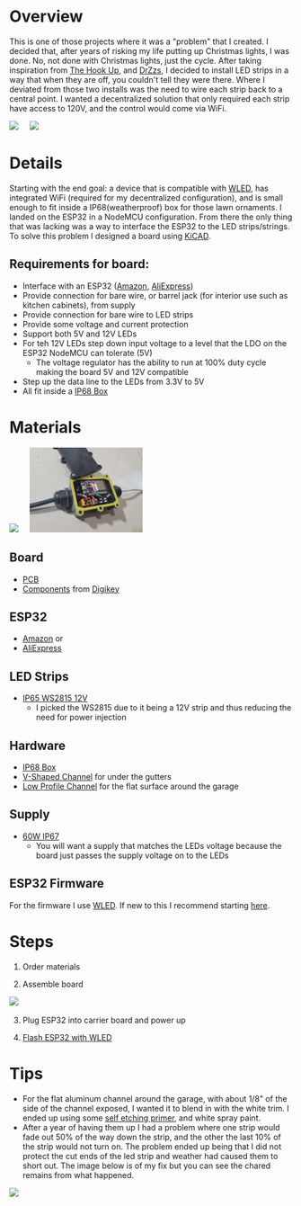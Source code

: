 # Overview
This is one of those projects where it was a "problem" that I created. I decided that, after years of risking my life putting up Christmas lights, I was done. No, not done with Christmas lights, just the cycle. After taking inspiration from [The Hook Up](https://www.youtube.com/channel/UC2gyzKcHbYfqoXA5xbyGXtQ), and [DrZzs](https://www.youtube.com/c/DrZzs), I decided to install LED strips in a way that when they are off, you couldn't tell they were there. Where I deviated from those two installs was the need to wire each strip back to a central point. I wanted a decentralized solution that only required each strip have access to 120V, and the control would come via WiFi.

<image src="images/close_up_gutter.jpg" width="40%">&nbsp;&nbsp;&nbsp;&nbsp;
<image src="images/wall_mounted.jpg" width="40%">

# Details

Starting with the end goal: a device that is compatible with [WLED](https://kno.wled.ge/), has integrated WiFi (required for my decentralized configuration), and is small enough to fit inside a IP68(weatherproof) box for those lawn ornaments. I landed on the ESP32 in a NodeMCU configuration. From there the only thing that was lacking was a way to interface the ESP32 to the LED strips/strings. To solve this problem I designed a board using [KiCAD](https://www.kicad.org/).

## Requirements for board:
- Interface with an ESP32 \([Amazon](https://www.amazon.com/gp/product/B086MJGFVV), [AliExpress](https://www.aliexpress.com/item/1005001757645011.html)\)
- Provide connection for bare wire, or barrel jack (for interior use such as kitchen cabinets), from supply
- Provide connection for bare wire to LED strips
- Provide some voltage and current protection
- Support both 5V and 12V LEDs
- For teh 12V LEDs step down input voltage to a level that the LDO on the ESP32 NodeMCU can tolerate (5V)
  - The voltage regulator has the ability to run at 100% duty cycle making the board 5V and 12V compatible
- Step up the data line to the LEDs from 3.3V to 5V
- All fit inside a [IP68 Box](https://www.amazon.com/gp/product/B07TGHYQF4)

# Materials

<image src="images/pcb_assembled.jpg" width="40%">&nbsp;&nbsp;&nbsp;&nbsp;
<img src="images/board_in_box.jpg" width="40%">

## Board
- [PCB](https://oshpark.com/shared_projects/z9dy7YqV)
- [Components](bom.csv) from [Digikey](https://www.digikey.com/)

## ESP32
- [Amazon](https://www.amazon.com/gp/product/B086MJGFVV) or
- [AliExpress](https://www.aliexpress.com/item/1005001757645011.html)

## LED Strips
- [IP65 WS2815 12V](https://www.amazon.com/BTF-LIGHTING-Upgraded-Individually-Addressable-Non-Waterproof/dp/B07LG6KQ55)
  - I picked the WS2815 due to it being a 12V strip and thus reducing the need for power injection

## Hardware
- [IP68 Box](https://www.amazon.com/gp/product/B07TGHYQF4)
- [V-Shaped Channel](https://www.amazon.com/gp/product/B07F6FKGPH) for under the gutters
- [Low Profile Channel](https://www.amazon.com/gp/product/B07KDSYLGG) for the flat surface around the garage

## Supply
- [60W IP67](https://www.amazon.com/gp/product/B07MZP9247)
  - You will want a supply that matches the LEDs voltage because the board just passes the supply voltage on to the LEDs

## ESP32 Firmware

For the firmware I use [WLED](https://kno.wled.ge/). If new to this I recommend starting [here](https://kno.wled.ge/basics/getting-started/).

# Steps
1. Order materials

2. Assemble board

<image src="images/sch.png" width="30%">

3. Plug ESP32 into carrier board and power up

4. [Flash ESP32 with WLED](https://kno.wled.ge/basics/install-binary/)

# Tips
- For the flat aluminum channel around the garage, with about 1/8" of the side of the channel exposed, I wanted it to blend in with the white trim. I ended up using some [self etching primer](https://www.lowes.com/pd/Rust-Oleum-Stops-Rust-Flat-Gray-Spray-Primer-Actual-Net-Contents-12-oz/3728805), and white spray paint.
- After a year of having them up I had a problem where one strip would fade out 50% of the way down the strip, and the other the last 10% of the strip would not turn on. The problem ended up being that I did not protect the cut ends of the led strip and weather had caused them to short out. The image below is of my fix but you can see the chared remains from what happened.

<image src="images/burn_50_90.jpg" width="30%">
